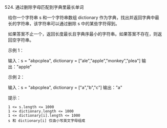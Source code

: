 524. 通过删除字母匹配到字典里最长单词

给你一个字符串 s 和一个字符串数组 dictionary 作为字典，找出并返回字典中最长的字符串，该字符串可以通过删除 s 中的某些字符得到。

如果答案不止一个，返回长度最长且字典序最小的字符串。如果答案不存在，则返回空字符串。

 

示例 1：

输入：s = "abpcplea", dictionary = ["ale","apple","monkey","plea"]
输出："apple"

示例 2：

输入：s = "abpcplea", dictionary = ["a","b","c"]
输出："a"

 

提示：

    1 <= s.length <= 1000
    1 <= dictionary.length <= 1000
    1 <= dictionary[i].length <= 1000
    s 和 dictionary[i] 仅由小写英文字母组成

